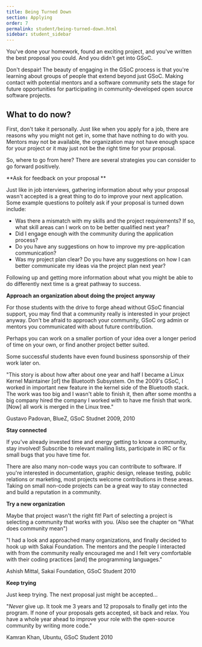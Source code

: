 ```yaml
---
title: Being Turned Down
section: Applying
order: 7
permalink: student/being-turned-down.html
sidebar: student_sidebar
---
```


You've done your homework, found an exciting project, and you've written the best proposal you could. And you didn't get into GSoC.

Don't despair! The beauty of engaging in the GSoC process is that you're learning about groups of people that extend beyond just GSoC. Making contact with potential mentors and a software community sets the stage for future opportunities for participating in community-developed open source software projects.


## What to do now?

First, don't take it personally. Just like when you apply for a job, there are reasons why you might not get in, some that have nothing to do with you. Mentors may not be available, the organization may not have enough space for your project or it may just not be the right time for your proposal. 

So, where to go from here? There are several strategies you can consider to go forward positively. 

**Ask for feedback on your proposal **

Just like in job interviews, gathering information about why your proposal wasn't accepted is a great thing to do to improve your next application. Some example questions to politely ask if your proposal is turned down include: 

*   Was there a mismatch with my skills and the project requirements? If so, what skill areas can I work on to be better qualified next year?
*   Did I engage enough with the community during the application process? 
*   Do you have any suggestions on how to improve my pre-application communication?
*   Was my project plan clear?  Do you have any suggestions on how I can better communicate my ideas via the project plan next year?

Following up and getting more information about what you might be able to do differently next time is a great pathway to success.

**Approach an organization about doing the project anyway**

For those students with the drive to forge ahead without GSoC financial support, you may find that a community really is interested in your project anyway. Don't be afraid to approach your community, GSoC org admin or mentors you communicated with about future contribution.

Perhaps you can work on a smaller portion of your idea over a longer period of time on your own, or find another project better suited.

Some successful students have even found business sponsorship of their work later on.

"This story is about how after about one year and half I became a Linux Kernel Maintainer [of] the Bluetooth Subsystem. On the 2009's GSoC, I worked in important new feature in the kernel side of the Bluetooth stack. The work was too big and I wasn't able to finish it, then after some months a big company hired the company I worked with to have me finish that work. [Now] all work is merged in the Linux tree." 

Gustavo Padovan, BlueZ, GSoC Studnet 2009, 2010 

**Stay connected**

If you've already invested time and energy getting to know a community, stay involved! Subscribe to relevant mailing lists, participate in IRC or fix small bugs that you have time for.

There are also many non-code ways you can contribute to software. If you're interested in documentation, graphic design, release testing, public relations or marketing, most projects welcome contributions in these areas. Taking on small non-code projects can be a great way to stay connected and build a reputation in a community.

**Try a new organization**

Maybe that project wasn't the right fit! Part of selecting a project is selecting a community that works with you. (Also see the chapter on "What does community mean")

"I had a look and approached many organizations, and finally decided to hook up with Sakai Foundation. The mentors and the people I interacted with from the community really encouraged me and I felt very comfortable with their coding practices [and] the programming languages." 

Ashish Mittal, Sakai Foundation, GSoC Student 2010

**Keep trying** 

Just keep trying. The next proposal just might be accepted...

"*Never* give up. It took me 3 years and 12 proposals to finally get into the program. If none of your proposals gets accepted, sit back and relax. You have a whole year ahead to improve your role with the open-source community by writing more code." 

Kamran Khan, Ubuntu, GSoC Student 2010


